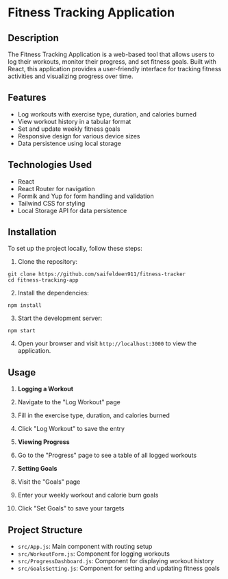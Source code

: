 # Fitness Tracking Application

## Description

The Fitness Tracking Application is a web-based tool that allows users to log their workouts, monitor their progress, and set fitness goals. Built with React, this application provides a user-friendly interface for tracking fitness activities and visualizing progress over time.

## Features

- Log workouts with exercise type, duration, and calories burned
- View workout history in a tabular format
- Set and update weekly fitness goals
- Responsive design for various device sizes
- Data persistence using local storage


## Technologies Used

- React
- React Router for navigation
- Formik and Yup for form handling and validation
- Tailwind CSS for styling
- Local Storage API for data persistence


## Installation

To set up the project locally, follow these steps:

1. Clone the repository:

```plaintext
git clone https://github.com/saifeldeen911/fitness-tracker
cd fitness-tracking-app
```


2. Install the dependencies:

```plaintext
npm install
```


3. Start the development server:

```plaintext
npm start
```


4. Open your browser and visit `http://localhost:3000` to view the application.


## Usage

1. **Logging a Workout**

1. Navigate to the "Log Workout" page
2. Fill in the exercise type, duration, and calories burned
3. Click "Log Workout" to save the entry



2. **Viewing Progress**

1. Go to the "Progress" page to see a table of all logged workouts



3. **Setting Goals**

1. Visit the "Goals" page
2. Enter your weekly workout and calorie burn goals
3. Click "Set Goals" to save your targets





## Project Structure

- `src/App.js`: Main component with routing setup
- `src/WorkoutForm.js`: Component for logging workouts
- `src/ProgressDashboard.js`: Component for displaying workout history
- `src/GoalsSetting.js`: Component for setting and updating fitness goals
